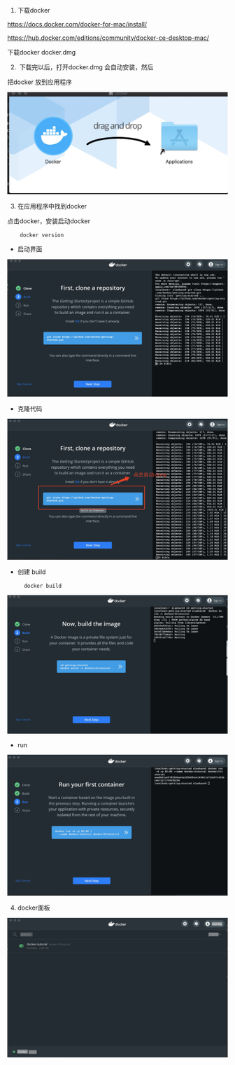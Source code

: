 1. 下载docker

https://docs.docker.com/docker-for-mac/install/

https://hub.docker.com/editions/community/docker-ce-desktop-mac/

下载docker  docker.dmg

2.  下载完以后，打开docker.dmg 会自动安装，然后

把docker 放到应用程序

![avartar](../assets/dockerinstall.jpeg)

3. 在应用程序中找到docker 

点击docker，安装启动docker

        docker version
+ 启动界面

![avartar](../assets/1.jpeg)

+ 克隆代码

![avartar](../assets/2.jpeg)

+ 创建 build

        docker build

![avartar](../assets/3.jpeg)

+ run

![avartar](../assets/4.jpeg)

4. docker面板

![avartar](../assets/dashboard.jpeg)